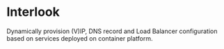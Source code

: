 # Interlook

Dynamically provision (V)IP, DNS record and Load Balancer configuration based on services deployed on container platform.


